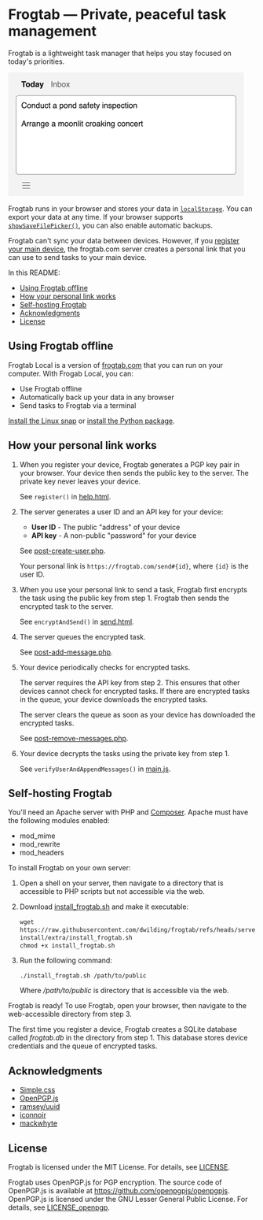 # Frogtab — Private, peaceful task management

Frogtab is a lightweight task manager that helps you stay focused on today's priorities.

<p><img alt="The Today view in Frogtab" src="./demo.png" width="480"></p>

Frogtab runs in your browser and stores your data in [`localStorage`](https://developer.mozilla.org/en-US/docs/Web/API/Window/localStorage). You can export your data at any time. If your browser supports [`showSaveFilePicker()`](https://developer.mozilla.org/en-US/docs/Web/API/Window/showSaveFilePicker), you can also enable automatic backups.

Frogtab can't sync your data between devices. However, if you [register your main device](https://frogtab.com/help#registering-for-a-personal-link), the frogtab.com server creates a personal link that you can use to send tasks to your main device.

In this README:

  - [Using Frogtab offline](#using-frogtab-offline)
  - [How your personal link works](#how-your-personal-link-works)
  - [Self-hosting Frogtab](#self-hosting-frogtab)
  - [Acknowledgments](#acknowledgments)
  - [License](#license)

## Using Frogtab offline

Frogtab Local is a version of [frogtab.com](https://frogtab.com) that you can run on your computer. With Frogab Local, you can:

  - Use Frogtab offline
  - Automatically back up your data in any browser
  - Send tasks to Frogtab via a terminal

[Install the Linux snap](https://snapcraft.io/frogtab) or [install the Python package](https://github.com/dwilding/frogtab/blob/main/local/README.md#frogtab-local).

## How your personal link works

 1. When you register your device, Frogtab generates a PGP key pair in your browser. Your device then sends the public key to the server. The private key never leaves your device.

    See `register()` in [help.html](app/help.html).

 2. The server generates a user ID and an API key for your device:

      - **User ID** - The public "address" of your device
      - **API key** - A non-public "password" for your device

    See [post-create-user.php](server/public/open/post-create-user.php).

    Your personal link is `https://frogtab.com/send#{id}`, where `{id}` is the user ID.

 3. When you use your personal link to send a task, Frogtab first encrypts the task using the public key from step 1. Frogtab then sends the encrypted task to the server.

    See `encryptAndSend()` in [send.html](app/send.html).

 4. The server queues the encrypted task.

    See [post-add-message.php](server/public/open/post-add-message.php).

 5. Your device periodically checks for encrypted tasks.

    The server requires the API key from step 2. This ensures that other devices cannot check for encrypted tasks. If there are encrypted tasks in the queue, your device downloads the encrypted tasks.

    The server clears the queue as soon as your device has downloaded the encrypted tasks.

    See [post-remove-messages.php](server/public/open/post-remove-messages.php).

 6. Your device decrypts the tasks using the private key from step 1.

    See `verifyUserAndAppendMessages()` in [main.js](app/main.js).

## Self-hosting Frogtab

You'll need an Apache server with PHP and [Composer](https://getcomposer.org/). Apache must have the following modules enabled:

  - mod_mime
  - mod_rewrite
  - mod_headers

To install Frogtab on your own server:

 1. Open a shell on your server, then navigate to a directory that is accessible to PHP scripts but not accessible via the web.

 2. Download [install_frogtab.sh](./extra/install_frogtab.sh) and make it executable:

    ```
    wget https://raw.githubusercontent.com/dwilding/frogtab/refs/heads/server-install/extra/install_frogtab.sh
    chmod +x install_frogtab.sh
    ```

 3. Run the following command:

    ```
    ./install_frogtab.sh /path/to/public
    ```

    Where */path/to/public* is directory that is accessible via the web.

Frogtab is ready! To use Frogtab, open your browser, then navigate to the web-accessible directory from step 3.

The first time you register a device, Frogtab creates a SQLite database called *frogtab.db* in the directory from step 1. This database stores device credentials and the queue of encrypted tasks.

## Acknowledgments

  - [Simple.css](https://simplecss.org)
  - [OpenPGP.js](https://openpgpjs.org)
  - [ramsey/uuid](https://uuid.ramsey.dev)
  - [iconnoir](https://iconoir.com)
  - [mackwhyte](https://www.fiverr.com/mackwhyte)

## License

Frogtab is licensed under the MIT License. For details, see [LICENSE](LICENSE).

Frogtab uses OpenPGP.js for PGP encryption. The source code of OpenPGP.js is available at https://github.com/openpgpjs/openpgpjs. OpenPGP.js is licensed under the GNU Lesser General Public License. For details, see [LICENSE_openpgp](LICENSE_openpgp).
